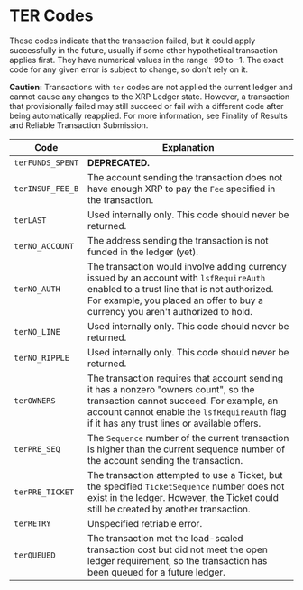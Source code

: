 # TER Codes

These codes indicate that the transaction failed, but it could apply successfully in the future, usually if some other hypothetical transaction applies first. They have numerical values in the range -99 to -1. The exact code for any given error is subject to change, so don't rely on it.

**Caution:** Transactions with `ter` codes are not applied the current ledger and cannot cause any changes to the XRP Ledger state. However, a transaction that provisionally failed may still succeed or fail with a different code after being automatically reapplied. For more information, see Finality of Results and Reliable Transaction Submission.

| Code             | Explanation                                                                                                                                                                                                                      |
| ---------------- | -------------------------------------------------------------------------------------------------------------------------------------------------------------------------------------------------------------------------------- |
| `terFUNDS_SPENT` | **DEPRECATED.**                                                                                                                                                                                                                  |
| `terINSUF_FEE_B` | The account sending the transaction does not have enough XRP to pay the `Fee` specified in the transaction.                                                                                                                      |
| `terLAST`        | Used internally only. This code should never be returned.                                                                                                                                                                        |
| `terNO_ACCOUNT`  | The address sending the transaction is not funded in the ledger (yet).                                                                                                                                                           |
| `terNO_AUTH`     | The transaction would involve adding currency issued by an account with `lsfRequireAuth` enabled to a trust line that is not authorized. For example, you placed an offer to buy a currency you aren't authorized to hold.       |
| `terNO_LINE`     | Used internally only. This code should never be returned.                                                                                                                                                                        |
| `terNO_RIPPLE`   | Used internally only. This code should never be returned.                                                                                                                                                                        |
| `terOWNERS`      | The transaction requires that account sending it has a nonzero "owners count", so the transaction cannot succeed. For example, an account cannot enable the `lsfRequireAuth` flag if it has any trust lines or available offers. |
| `terPRE_SEQ`     | The `Sequence` number of the current transaction is higher than the current sequence number of the account sending the transaction.                                                                                              |
| `terPRE_TICKET`  | The transaction attempted to use a Ticket, but the specified `TicketSequence` number does not exist in the ledger. However, the Ticket could still be created by another transaction.                                            |
| `terRETRY`       | Unspecified retriable error.                                                                                                                                                                                                     |
| `terQUEUED`      | The transaction met the load-scaled transaction cost but did not meet the open ledger requirement, so the transaction has been queued for a future ledger.                                                                       |
